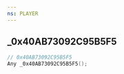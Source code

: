 ```yaml
---
ns: PLAYER
---
```

## _0x40AB73092C95B5F5

```c
// 0x40AB73092C95B5F5
Any _0x40AB73092C95B5F5();
```

